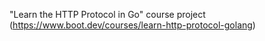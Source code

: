 "Learn the HTTP Protocol in Go" course project (https://www.boot.dev/courses/learn-http-protocol-golang)
